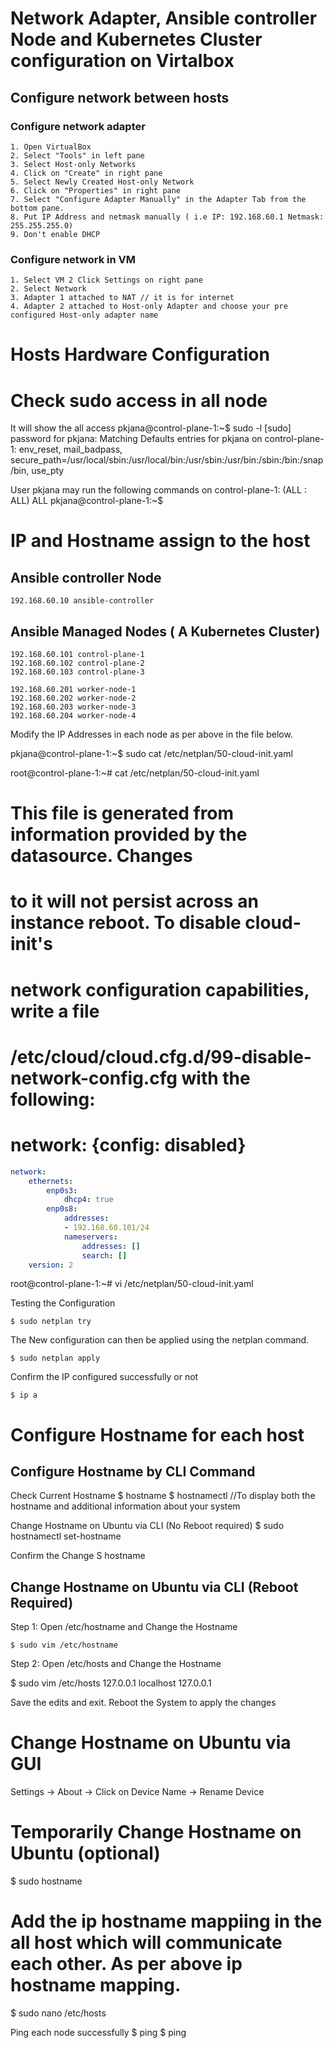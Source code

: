 # Network Adapter, Ansible controller Node and Kubernetes Cluster configuration on Virtalbox


## Configure network between hosts

### Configure network adapter

    1. Open VirtualBox
    2. Select "Tools" in left pane
    3. Select Host-only Networks
    4. Click on "Create" in right pane
    5. Select Newly Created Host-only Network
    6. Click on "Properties" in right pane
    7. Select "Configure Adapter Manually" in the Adapter Tab from the bottom pane.
    8. Put IP Address and netmask manually ( i.e IP: 192.168.60.1 Netmask: 255.255.255.0)
    9. Don't enable DHCP

### Configure network in VM

    1. Select VM 2 Click Settings on right pane
    2. Select Network
    3. Adapter 1 attached to NAT // it is for internet
    4. Adapter 2 attached to Host-only Adapter and choose your pre configured Host-only adapter name


# Hosts Hardware Configuration


# Check sudo access in all node
It will show the all access 
pkjana@control-plane-1:~$ sudo -l
[sudo] password for pkjana:
Matching Defaults entries for pkjana on control-plane-1:
    env_reset, mail_badpass, secure_path=/usr/local/sbin\:/usr/local/bin\:/usr/sbin\:/usr/bin\:/sbin\:/bin\:/snap/bin, use_pty

User pkjana may run the following commands on control-plane-1:
    (ALL : ALL) ALL
pkjana@control-plane-1:~$

# IP and Hostname assign to the host

## Ansible controller Node    
	
	192.168.60.10 ansible-controller
	
## Ansible Managed Nodes ( A Kubernetes Cluster)	

    192.168.60.101 control-plane-1
	192.168.60.102 control-plane-2
	192.168.60.103 control-plane-3
		
	192.168.60.201 worker-node-1
	192.168.60.202 worker-node-2
	192.168.60.203 worker-node-3
	192.168.60.204 worker-node-4
	
	
Modify the IP Addresses in each node as per above in the file below. 	

pkjana@control-plane-1:~$ sudo cat /etc/netplan/50-cloud-init.yaml

root@control-plane-1:~# cat /etc/netplan/50-cloud-init.yaml
# This file is generated from information provided by the datasource.  Changes
# to it will not persist across an instance reboot.  To disable cloud-init's
# network configuration capabilities, write a file
# /etc/cloud/cloud.cfg.d/99-disable-network-config.cfg with the following:
# network: {config: disabled}
```yaml
network:
    ethernets:
        enp0s3:
            dhcp4: true
        enp0s8:
            addresses:
            - 192.168.60.101/24
            nameservers:
                addresses: []
                search: []
    version: 2
```
root@control-plane-1:~# vi /etc/netplan/50-cloud-init.yaml


Testing the Configuration
	
    $ sudo netplan try
	
The New configuration can then be applied using the netplan command.
	
    $ sudo netplan apply

Confirm the IP configured successfully or not

    $ ip a


# Configure Hostname for each host

## Configure Hostname by CLI Command

Check Current Hostname
$ hostname
$ hostnamectl    //To display both the hostname and additional information about your system

Change Hostname on Ubuntu via CLI (No Reboot required)
$ sudo hostnamectl set-hostname <host-name>

Confirm the Change
S hostname

## Change Hostname on Ubuntu via CLI (Reboot Required)

Step 1: Open /etc/hostname and Change the Hostname

    $ sudo vim /etc/hostname

Step 2: Open /etc/hosts and Change the Hostname

$ sudo vim /etc/hosts
127.0.0.1    localhost
127.0.0.1    <new hostname>

Save the edits and exit. Reboot the System to apply the changes

# Change Hostname on Ubuntu via GUI
 Settings -> About -> Click on Device Name -> Rename Device 

# Temporarily Change Hostname on Ubuntu (optional)
$ sudo hostname <new-hostname>


# Add the ip hostname mappiing in the all host which will communicate each other. As per above ip hostname mapping.
$ sudo nano /etc/hosts
<ip> <host-name>
<ip> <host-name>

Ping each node successfully
$ ping <ip>
$ ping <host-name>

